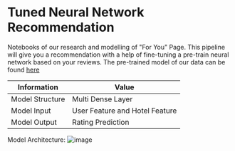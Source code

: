 # Tuned Neural Network Recommendation

Notebooks of our research and modelling of "For You" Page. This pipeline will give you a recommendation with a help of fine-tuning a pre-train neural network based on your reviews. The pre-trained model of our data can be found [here]()

| Information     | Value                                                           |
|-----------------|-----------------------------------------------------------------|
| Model Structure | Multi Dense Layer            |
| Model Input     | User Feature and Hotel Feature |
| Model Output    | Rating Prediction                |

Model Architecture:
![image](https://user-images.githubusercontent.com/61568092/170303571-9212c4ae-1a76-407b-a9ab-64ce8bd395bd.png)